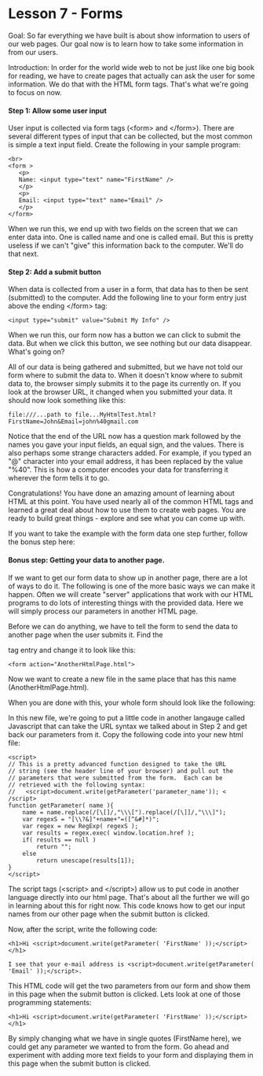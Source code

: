 Lesson 7 - Forms
================

Goal:  So far everything we have built is about show information to users of our web pages.  Our goal now is to learn how to take some information in from our users.

Introduction:  In order for the world wide web to not be just like one big book for reading, we have to create pages that actually can ask the user for some information.  We do that with the HTML form tags.  That's what we're going to focus on now.

#### Step 1: Allow some user input

User input is collected via form tags (&lt;form&gt; and &lt;/form&gt;).  There are several different types of input that can be collected, but the most common is simple a text input field.  Create the following in your sample program:

	<br>
	<form >
	   <p>
	   Name: <input type="text" name="FirstName" />
	   </p>
	   <p>
	   Email: <input type="text" name="Email" />
	   </p>
	</form>

When we run this, we end up with two fields on the screen that we can enter data into.  One is called name and one is called email.  But this is pretty useless if we can't "give" this information back to the computer.  We'll do that next.


#### Step 2:  Add a submit button

When data is collected from a user in a form, that data has to then be sent (submitted) to the computer.  Add the following line to your form entry just above the ending &lt;/form&gt; tag:

	<input type="submit" value="Submit My Info" />

When we run this, our form now has a button we can click to submit the data.  But when we click this button, we see nothing but our data disappear.  What's going on?

All of our data is being gathered and submitted, but we have not told our form where to submit the data to.  When it doesn't know where to submit data to, the browser simply submits it to the page its currently on.  If you look at the browser URL, it changed when you submitted your data. It should now look something like this:

	file:///...path to file...MyHtmlTest.html?FirstName=John&Email=john%40gmail.com

Notice that the end of the URL now has a question mark followed by the names you gave your input fields, an equal sign, and the values.  There is also perhaps some strange characters added.  For example, if you typed an "@" character into your email address, it has been replaced by the value "%40".  This is how a computer encodes your data for transferring it wherever the form tells it to go.

Congratulations!  You have done an amazing amount of learning about HTML at this point.  You have used nearly all of the common HTML tags and learned a great deal about how to use them to create web pages.  You are ready to build great things - explore and see what you can come up with.

If you want to take the example with the form data one step further, follow the bonus step here:


#### Bonus step:  Getting your data to another page.

If we want to get our form data to show up in another page, there are a lot of ways to do it.  The following is one of the more basic ways we can make it happen.  Often we will create "server" applications that work with our HTML programs to do lots of interesting things with the provided data.  Here we will simply process our parameters in another HTML page.

Before we can do anything, we have to tell the form to send the data to another page when the user submits it.  Find the <form> tag entry and change it to look like this:

	<form action="AnotherHtmlPage.html">

Now we want to create a new file in the same place that has this name (AnotherHtmlPage.html). 

When you are done with this, your whole form should look like the following:

In this new file, we're going to put a little code in another langauge called Javascript that can take the URL syntax we talked about in Step 2 and get back our parameters from it.  Copy the following code into your new html file:

	<script>
	// This is a pretty advanced function designed to take the URL
	// string (see the header line of your browser) and pull out the 
	// parameters that were submitted from the form.  Each can be 
	// retrieved with the following syntax:
	//   <script>document.write(getParameter('parameter_name')); < /script>
	function getParameter( name ){
		name = name.replace(/[\[]/,"\\\[").replace(/[\]]/,"\\\]");  
		var regexS = "[\\?&]"+name+"=([^&#]*)";  
		var regex = new RegExp( regexS );  
		var results = regex.exec( window.location.href ); 
	 	if( results == null )    
			return "";  
		else    
			return unescape(results[1]);
	}
	</script>

The script tags (&lt;script&gt; and &lt;/script&gt;) allow us to put code in another language directly into our html page.  That's about all the further we will go in learning about this for right now.  This code knows how to get our input names from our other page when the submit button is clicked.

Now, after the script, write the following code:

	<h1>Hi <script>document.write(getParameter( 'FirstName' ));</script></h1>

	I see that your e-mail address is <script>document.write(getParameter( 'Email' ));</script>.


This HTML code will get the two parameters from our form and show them in this page when the submit button is clicked.  Lets look at one of those programming statements:

	<h1>Hi <script>document.write(getParameter( 'FirstName' ));</script></h1>

By simply changing what we have in single quotes (FirstName here), we could get any parameter we wanted to from the form.  Go ahead and experiment with adding more text fields to your form and displaying them in this page when the submit button is clicked.
